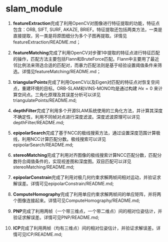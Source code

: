 # slam_module


1. **featureExtraction**完成了利用OpenCV对图像进行特征提取的功能，特征点包含：ORB, SIFT, SURF, AKAZE, BRIEF。特征提取还包括两类方法，一类是直接提取，另一类是将原图细分为多个子图再提取。详情见featureExtraction/README.md；
   

2. **featureMatching**完成了利用OpenCV对步骤1中提取的特征点进行特征匹配的操作，匹配方法主要包括Flann和BruteForce匹配。Flann中主要用了最近邻比例法来筛选合适的匹配对，而暴力匹配法则是基于经验设置阈值条件来筛选。详情见featureMatching/README.md；
   

3. **triangularPoints**完成了利用OpenCV以及Eigen对匹配的特征点对恢复空间点，重建环境的目标。ORB-SLAM和VINS-MONO均是通过构建 $Hx = 0$ 来计算空间点。三角化原理及其误差分析可以详见triangulatePoints/README.md;
   

4. **depthFilter**完成了利用多个开源SLAM系统使用的三角化方法，并计算其深度不确定性，利用不同帧对点进行深度滤波。深度滤波原理可以详见depthFilter/README.md;
   

5. **epipolarSearch**完成了基于NCC的极线搜索方法，通过设置深度范围计算极线，利用NCC计算匹配分数。极线搜索可以详见epipolarSearch/README.md;
   

6. **stereoMatching**完成了利用对齐图像的极线搜索计算NCC匹配分数，匹配分数符合阈值条件的，实现视差图和深度图。双目匹配可以详见stereoMatching/README.md;


7. **epipolarConstrain**完成了利用对极几何约束求解两帧间相对运动，并验证求解误差。详情可见epipolarConstrain/README.md;


8. **ComputeHomography**完成了利用单应约束求解两帧间的单应矩阵，并将两个图像连接起来。详情可见ComputeHomography/README.md;


9. **PNP**完成了利用两帧（一个带三维点，一个带二维点）间的相对位姿估计，并验证求解误差。详情可见PNP/README.md;


10. **ICP**完成了利用两帧（均有三维点）间的相对位姿估计，并验证求解误差。详情可见ICP/README.md;


